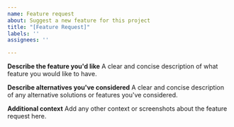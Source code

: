 ```yaml
---
name: Feature request
about: Suggest a new feature for this project
title: "[Feature Request]"
labels: ''
assignees: ''

---
```


**Describe the feature you'd like**
A clear and concise description of what feature you would like to have.

**Describe alternatives you've considered**
A clear and concise description of any alternative solutions or features you've considered.

**Additional context**
Add any other context or screenshots about the feature request here.
